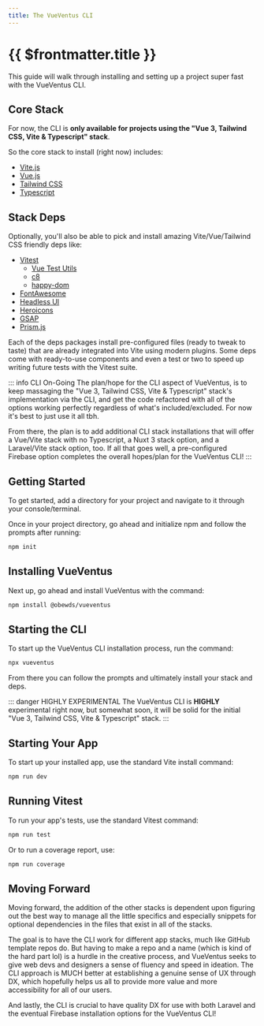 ```yaml
---
title: The VueVentus CLI
---
```


<script setup>
    import DocsPackageVersion from '../../src/views/compos/DocsPackageVersion.vue'
</script>






# {{ $frontmatter.title }}

This guide will walk through installing and setting up a project super fast with the VueVentus CLI.









## Core Stack

For now, the CLI is **only available for projects using the "Vue 3, Tailwind CSS, Vite & Typescript" stack**.

So the core stack to install (right now) includes:

* [Vite.js](https://vitejs.dev/guide/#scaffolding-your-first-vite-project)
* [Vue.js](https://vuejs.org/)
* [Tailwind CSS](https://tailwindcss.com/)
* [Typescript](https://www.typescriptlang.org/)









## Stack Deps

Optionally, you'll also be able to pick and install amazing Vite/Vue/Tailwind CSS friendly deps like:

* [Vitest](https://vitest.dev/)
    * [Vue Test Utils](https://test-utils.vuejs.org/guide/)
    * [c8](https://github.com/bcoe/c8)
    * [happy-dom](https://github.com/capricorn86/happy-dom)
* [FontAwesome](https://fontawesome.com/)
* [Headless UI](https://headlessui.com/)
* [Heroicons](https://heroicons.com/)
* [GSAP](https://greensock.com/gsap/)
* [Prism.js](https://prismjs.com/)

Each of the deps packages install pre-configured files (ready to tweak to taste) that are already integrated into Vite using modern plugins. Some deps come with ready-to-use components and even a test or two to speed up writing future tests with the Vitest suite.



::: info CLI On-Going
The plan/hope for the CLI aspect of VueVentus, is to keep massaging the "Vue 3, Tailwind CSS, Vite & Typescript" stack's implementation via the CLI, and get the code refactored with all of the options working perfectly regardless of what's included/excluded. For now it's best to just use it all tbh.

From there, the plan is to add additional CLI stack installations that will offer a Vue/Vite stack with no Typescript, a Nuxt 3 stack option, and a Laravel/Vite stack option, too. If all that goes well, a pre-configured Firebase option completes the overall hopes/plan for the VueVentus CLI!
:::








## Getting Started

To get started, add a directory for your project and navigate to it through your console/terminal.

Once in your project directory, go ahead and initialize npm and follow the prompts after running:

```bash
npm init
```








## Installing VueVentus

Next up, go ahead and install VueVentus with the command:

```bash
npm install @obewds/vueventus
```








## Starting the CLI

To start up the VueVentus CLI installation process, run the command:

```bash
npx vueventus
```

From there you can follow the prompts and ultimately install your stack and deps.

::: danger HIGHLY EXPERIMENTAL
The VueVentus CLI is **HIGHLY** experimental right now, but somewhat soon, it will be solid for the initial "Vue 3, Tailwind CSS, Vite & Typescript" stack.
:::








## Starting Your App

To start up your installed app, use the standard Vite install command:

```bash
npm run dev
```








## Running Vitest

To run your app's tests, use the standard Vitest command:

```bash
npm run test
```

Or to run a coverage report, use:

```bash
npm run coverage
```








## Moving Forward

Moving forward, the addition of the other stacks is dependent upon figuring out the best way to manage all the little specifics and especially snippets for optional dependencies in the files that exist in all of the stacks.

The goal is to have the CLI work for different app stacks, much like GitHub template repos do. But having to make a repo and a name (which is kind of the hard part lol) is a hurdle in the creative process, and VueVentus seeks to give web devs and designers a sense of fluency and speed in ideation. The CLI approach is MUCH better at establishing a genuine sense of UX through DX, which hopefully helps us all to provide more value and more accessibility for all of our users.

And lastly, the CLI is crucial to have quality DX for use with both Laravel and the eventual Firebase installation options for the VueVentus CLI!






<DocsPackageVersion/>
